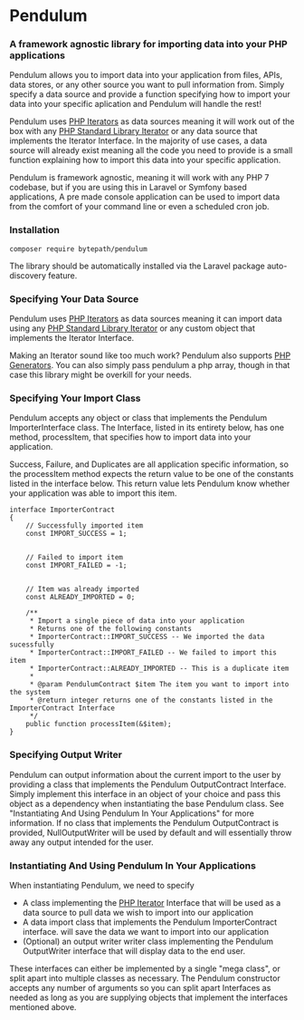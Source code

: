 # Pendulum
### A framework agnostic library for importing data into your PHP applications 
Pendulum allows you to import data into your application from files, APIs, data stores, or any other source you want to pull information from. 
Simply specify a data source and provide a function specifying how to import your data into your specific aplication and Pendulum will handle the rest!

Pendulum uses [PHP Iterators](http://php.net/manual/en/class.iterator.php) as data sources meaning it will work out of the box with any [PHP Standard Library Iterator](http://php.net/manual/en/spl.iterators.php) or any data source that implements the Iterator Interface. In the majority of use cases, a data source will already exist meaning all the code you need to provide is a small function explaining how to import this data into your specific application.

Pendulum is framework agnostic, meaning it will work with any PHP 7 codebase, but if you are using this in Laravel or Symfony based applications, A pre made console application can be used to import data from the comfort of your command line or even a scheduled cron job. 

### Installation 

    composer require bytepath/pendulum
    
The library should be automatically installed via the Laravel package auto-discovery feature. 

### Specifying Your Data Source

Pendulum uses [PHP Iterators](http://php.net/manual/en/class.iterator.php) as data sources meaning it can import data using any [PHP Standard Library Iterator](http://php.net/manual/en/spl.iterators.php) or any custom object that implements the Iterator Interface. 

Making an Iterator sound like too much work? Pendulum also supports [PHP Generators](http://php.net/manual/en/language.generators.overview.php). You can also simply pass pendulum a php array, though in that case this library might be overkill for your needs.

### Specifying Your Import Class

Pendulum accepts any object or class that implements the Pendulum ImporterInterface class. The Interface, listed in its entirety below, has one method, processItem, that specifies how to import data into your application.

Success, Failure, and Duplicates are all application specific information, so the processItem method expects the return value to be one of the constants listed in the interface below. This return value lets Pendulum know whether your application was able to import this item. 

    interface ImporterContract
    {
        // Successfully imported item
        const IMPORT_SUCCESS = 1;
    
        
        // Failed to import item
        const IMPORT_FAILED = -1;
    
        
        // Item was already imported
        const ALREADY_IMPORTED = 0;
        
        /**
         * Import a single piece of data into your application
         * Returns one of the following constants 
         * ImporterContract::IMPORT_SUCCESS -- We imported the data sucessfully
         * ImporterContract::IMPORT_FAILED -- We failed to import this item
         * ImporterContract::ALREADY_IMPORTED -- This is a duplicate item
         * 
         * @param PendulumContract $item The item you want to import into the system
         * @return integer returns one of the constants listed in the ImporterContract Interface
         */
        public function processItem(&$item);
    }
    

### Specifying Output Writer
Pendulum can output information about the current import to the user by providing a class that implements the Pendulum OutputContract Interface. Simply implement this interface in an object of your choice and pass this object as a dependency when instantiating the base Pendulum class. See "Instantiating And Using Pendulum In Your Applications" for more information. If no class that implements the Pendulum OutputContract is provided, NullOutputWriter will be used by default and will essentially throw away any output intended for the user.

### Instantiating And Using Pendulum In Your Applications

When instantiating Pendulum, we need to specify 
+ A class implementing the [PHP Iterator](http://php.net/manual/en/class.iterator.php) Interface that will be used as a data source to pull data we wish to import into our application
+ A data import class that implements the Pendulum ImporterContract interface. will save the data we want to import into our application
+ (Optional) an output writer writer class implementing the Pendulum OutputWriter interface that will display data to the end user.
 
These interfaces can either be implemented by a single "mega class", or split apart into multiple classes as necessary. The Pendulum constructor accepts any number of arguments so you can split apart Interfaces as needed as long as you are supplying objects that implement the interfaces mentioned above. 
